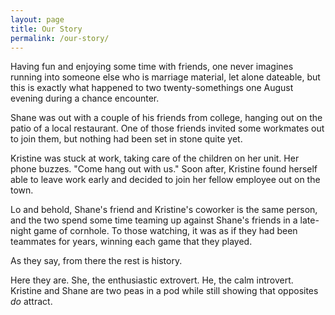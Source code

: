 ```yaml
---
layout: page
title: Our Story
permalink: /our-story/
---
```


Having fun and enjoying some time with friends, one never
imagines running into someone else who is marriage material,
let alone dateable, but this is exactly what happened to
two twenty-somethings one August evening during a chance
encounter.

Shane was out with a couple of his friends from college,
hanging out on the patio of a local restaurant. One of
those friends invited some workmates out to join them,
but nothing had been set in stone quite yet.

Kristine was stuck at work, taking care of the children
on her unit. Her phone buzzes. "Come hang out with us."
Soon after, Kristine found herself able to leave work
early and decided to join her fellow employee out on
the town.

Lo and behold, Shane's friend and Kristine's coworker
is the same person, and the two spend some time teaming
up against Shane's friends in a late-night game of
cornhole. To those watching, it was as if they had been
teammates for years, winning each game that they played.

As they say, from there the rest is history.

Here they are. She, the enthusiastic extrovert. He, the
calm introvert. Kristine and Shane are two peas in a pod
while still showing that opposites _do_ attract.
